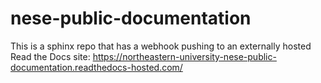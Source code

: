 # nese-public-documentation

This is a sphinx repo that has a webhook pushing to an externally hosted Read the Docs site: https://northeastern-university-nese-public-documentation.readthedocs-hosted.com/
